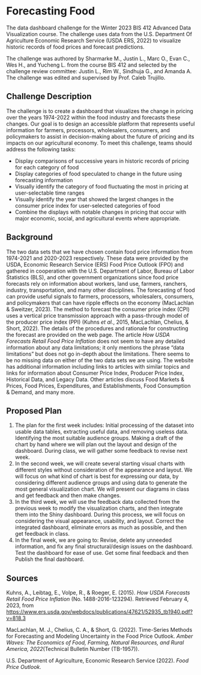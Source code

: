 # Forecasting Food

The data dashboard challenge for the Winter 2023 BIS 412 Advanced Data Visualization course. The challenge uses data from the U.S. Department Of Agriculture Economic Research Service (USDA ERS, 2022) to visualize historic records of food prices and forecast predictions.

The challenge was authored by Sharmarke M., Justin L., Marc O., Evan C., Wes H., and Yucheng L. from the course BIS 412 and selected by the challenge review committee: Justin L., Rim W., Sindhuja G., and Amanda A. The challenge was edited and supervised by Prof. Caleb Trujillo.

## Challenge Description

The challenge is to create a dashboard that visualizes the change in pricing over the years 1974-2022 within the food industry and forecasts these changes. Our goal is to design an accessible platform that represents useful information for farmers, processors, wholesalers, consumers, and policymakers to assist in decision-making about the future of pricing and its impacts on our agricultural economy. To meet this challenge, teams should address the following tasks:

*	Display comparisons of successive years in historic records of pricing for each category of food
* Display categories of food speculated to change in the future using forecasting information
*	Visually identify the category of food fluctuating the most in pricing at user-selectable time ranges
*	Visually identify the year that showed the largest changes in the consumer price index for user-selected categories of food
*	Combine the displays with notable changes in pricing that occur with major economic, social, and agricultural events where appropriate.
 
## Background

The two data sets that we have chosen contain food price information from 1974-2021 and 2020-2023 respectively. These data were provided by the USDA, Economic Research Service (ERS) Food Price Outlook (FPO) and gathered in cooperation with the U.S. Department of Labor, Bureau of Labor Statistics (BLS), and other government organizations since food price forecasts rely on information about workers, land use, farmers, ranchers, industry, transportation, and many other disciplines. The forecasting of food can provide useful signals to farmers, processors, wholesalers, consumers, and policymakers that can have ripple effects on the economy (MacLachlan & Sweitzer, 2023). The method to forecast the consumer price index (CPI) uses a vertical price transmission approach with a pass-through model of the producer price index (PPI) (Kuhns _et al._, 2015, MacLachlan, Chelius, & Short, 2022). The details of the procedures and rationale for constructing the forecast are provided on the web page.
The article _How USDA Forecasts Retail Food Price Inflation_ does not seem to have any detailed information about any data limitations; it only mentions the phrase “data limitations” but does not go in-depth about the limitations. There seems to be no missing data on either of the two data sets we are using. The website has additional information including links to articles with similar topics and links for information about Consumer Price Index, Producer Price Index, Historical Data, and Legacy Data. Other articles discuss Food Markets & Prices, Food Prices, Expenditures, and Establishments, Food Consumption & Demand, and many more. 

## Proposed Plan

1. The plan for the first week includes: Initial processing of the dataset into usable data tables, extracting useful data, and removing useless data. Identifying the most suitable audience groups. Making a draft of the chart by hand where we will plan out the layout and design of the dashboard. During class, we will gather some feedback to revise next week.
2. In the second week, we will create several starting visual charts with different styles without consideration of the appearance and layout. We will focus on what kind of chart is best for expressing our data, by considering different audience groups and using data to generate the most general visualization chart. We will present our diagrams in class and get feedback and then make changes.
3. In the third week, we will use the feedback data collected from the previous week to modify the visualization charts, and then integrate them into the Shiny dashboard. During this process, we will focus on considering the visual appearance, usability, and layout. Correct the integrated dashboard, eliminate errors as much as possible, and then get feedback in class.
4. In the final week, we are going to: Revise, delete any unneeded information, and fix any final structural/design issues on the dashboard. Test the dashboard for ease of use. Get some final feedback and then Publish the final dashboard.

## Sources

Kuhns, A., Leibtag, E., Volpe, R., & Roeger, E. (2015). _How USDA Forecasts Retail Food Price Inflation_ (No. 1488-2016-123294). Retrieved February 4, 2023, from https://www.ers.usda.gov/webdocs/publications/47621/52935_tb1940.pdf?v=818.3

MacLachlan, M. J., Chelius, C. A., & Short, G. (2022). Time-Series Methods for Forecasting and Modeling Uncertainty in the Food Price Outlook. _Amber Waves: The Economics of Food, Farming, Natural Resources, and Rural America, 2022_(Technical Bulletin Number (TB-1957)).

U.S. Department of Agriculture, Economic Research Service (2022). _Food Price Outlook._


